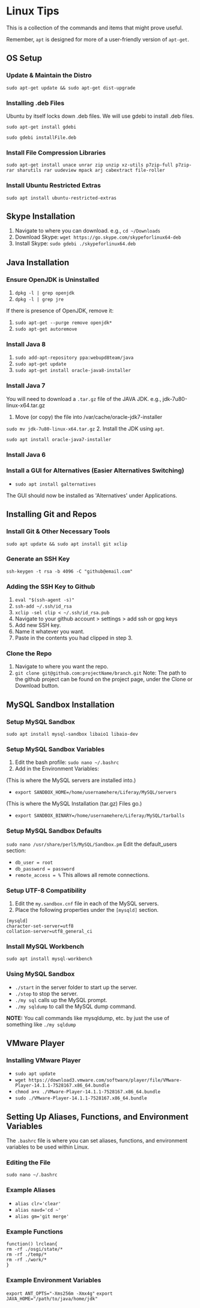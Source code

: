 Linux Tips
====
This is a collection of the commands and items that might prove useful.

Remember, `apt` is designed for more of a user-friendly version of `apt-get`.


OS Setup
-----

### Update & Maintain the Distro

`sudo apt-get update && sudo apt-get dist-upgrade`

### Installing .deb Files

Ubuntu by itself locks down .deb files.  We will use gdebi to install .deb files.

`sudo apt-get install gdebi`

`sudo gdebi installFile.deb`

### Install File Compression Libraries

`sudo apt-get install unace unrar zip unzip xz-utils p7zip-full p7zip-rar sharutils rar uudeview mpack arj cabextract file-roller`

### Install Ubuntu Restricted Extras
`sudo apt install ubuntu-restricted-extras`


Skype Installation
----

1. Navigate to where you can download. e.g., `cd ~/Downloads`
2. Download Skype: `wget https://go.skype.com/skypeforlinux64-deb`
3. Install Skype:  `sudo gdebi ./skypeforlinux64.deb`

Java Installation
----

### Ensure OpenJDK is Uninstalled
1. `dpkg -l | grep openjdk`
2. `dpkg -l | grep jre`

If there is presence of OpenJDK, remove it:

1. `sudo apt-get --purge remove openjdk*`
2. `sudo apt-get autoremove`

### Install Java 8
1. `sudo add-apt-repository ppa:webupd8team/java`
2. `sudo apt-get update`
3. `sudo apt-get install oracle-java8-installer`

### Install Java 7
You will need to download a `.tar.gz` file of the JAVA JDK. e.g., jdk-7u80-linux-x64.tar.gz
1. Move (or copy) the file into /var/cache/oracle-jdk7-installer

`sudo mv jdk-7u80-linux-x64.tar.gz`
2. Install the JDK using `apt`.

`sudo apt install oracle-java7-installer`

### Install Java 6
<Placeholder>

### Install a GUI for Alternatives (Easier Alternatives Switching)
* `sudo apt install galternatives`

The GUI should now be installed as 'Alternatives' under Applications.

Installing Git and Repos
----

### Install Git & Other Necessary Tools
`sudo apt update && sudo apt install git xclip`

### Generate an SSH Key
`ssh-keygen -t rsa -b 4096 -C "github@email.com"`

### Adding the SSH Key to Github
1. `eval "$(ssh-agent -s)"`
2. `ssh-add ~/.ssh/id_rsa`
3. `xclip -sel clip < ~/.ssh/id_rsa.pub`
4. Navigate to your github account > settings > add ssh or gpg keys
5. Add new SSH key.
6. Name it whatever you want.
7. Paste in the contents you had clipped in step 3.

### Clone the Repo
1) Navigate to where you want the repo.
2) `git clone git@github.com:projectName/branch.git`
Note: The path to the github project can be found on the project page, under the Clone or Download button.

MySQL Sandbox Installation
----

### Setup MySQL Sandbox
`sudo apt install mysql-sandbox libaio1 libaio-dev`

### Setup MySQL Sandbox Variables
1) Edit the bash profile: `sudo nano ~/.bashrc`
2) Add in the Environment Variables:

(This is where the MySQL servers are installed into.)
* `export SANDBOX_HOME=/home/usernamehere/Liferay/MySQL/servers`

(This is where the MySQL Installation (tar.gz) Files go.)
* `export SANDBOX_BINARY=/home/usernamehere/Liferay/MySQL/tarballs`

### Setup MySQL Sandbox Defaults
`sudo nano /usr/share/perl5/MySQL/Sandbox.pm`
Edit the default_users section:
* `db_user = root`
* `db_password = password`
* `remote_access = %` 
This allows all remote connections.

### Setup UTF-8 Compatibility
1) Edit the `my.sandbox.cnf` file in each of the MySQL servers.
2) Place the following properties under the `[mysqld]` section.
```
[mysqld]
character-set-server=utf8
collation-server=utf8_general_ci
```

### Install MySQL Workbench
`sudo apt install mysql-workbench`

### Using MySQL Sandbox
* `./start` in the server folder to start up the server.
* `./stop` to stop the server.
* `./my sql` calls up the MySQL prompt.
* `./my sqldump` to call the MySQL dump command.

**NOTE:** You call commands like mysqldump, etc. by just the use of something like `./my sqldump`

VMware Player
----
### Installing VMware Player
* `sudo apt update`
* `wget https://download3.vmware.com/software/player/file/VMware-Player-14.1.1-7528167.x86_64.bundle`
* `chmod a+x ./VMware-Player-14.1.1-7528167.x86_64.bundle`
* `sudo ./VMware-Player-14.1.1-7528167.x86_64.bundle`

Setting Up Aliases, Functions, and Environment Variables
----
The `.bashrc` file is where you can set aliases, functions, and environment variables to be used within Linux.

### Editing the File
`sudo nano ~/.bashrc`

### Example Aliases
* `alias clr='clear'`
* `alias navd='cd ~'`
* `alias gm='git merge'`

### Example Functions
```
function() lrclean{
rm -rf ./osgi/state/*
rm -rf ./temp/*
rm -rf ./work/*
}
```

### Example Environment Variables
`export ANT_OPTS="-Xms256m -Xmx4g"`
`export JAVA_HOME="/path/to/java/home/jdk"`
